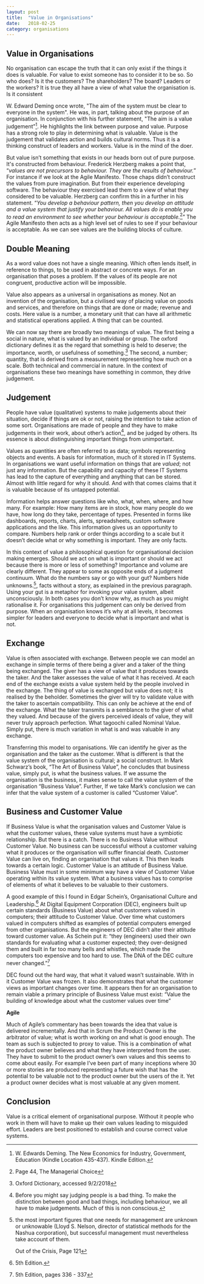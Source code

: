 ```yaml
---
layout: post
title:  "Value in Organisations"
date:   2018-02-25
category: organisations
---
```


## Value in Organisations

No organisation can escape the truth that it can only exist if the things it does is valuable. For value to exist someone has to consider it to be so. So who does? Is it the customers? The shareholders? The board? Leaders or the workers? It is true they all have a view of what value the organisation is. Is it consistent 

W. Edward Deming once wrote, "The aim of the system must be clear to everyone in the system". He was, in part, talking about the purpose of an organisation. In conjunction with his further statement, "The aim is a value judgement”[^fn1]. He highlights the link between purpose and value. Purpose has a strong role to play in determining what is valuable. Value is the judgement that validates action and builds cultural norms. Thus it is a thinking construct of leaders and workers. Value is in the mind of the doer.

But value isn’t something that exists in our heads born out of pure purpose. It's constructed from behaviour. Frederick Herzberg makes a point that, “*values are not precursors to behaviour. They are the results of behaviour.*” For instance if we look at the Agile Manifesto. Those chaps didn’t construct the values from pure imagination. But from their experience developing software. The behaviour they exercised lead them to a view of what they considered to be valuable. Herzberg can confirm this in a further in his statement. “*You develop a behaviour pattern, then you develop an attitude and a value system that justify your behaviour. All values do is enable you to read an environment to see whether your behaviour is acceptable.*[^fn2]” The Agile Manifesto then acts as a high level set of rules to see if your behaviour is acceptable. As we can see values are the building blocks of culture.

## Double Meaning

As a word value does not have a single meaning. Which often lends itself, in reference to things, to be used in abstract or concrete ways. For an organisation that poses a problem. If the values of its people are not congruent, productive action will be impossible. 

Value also appears as a universal in organisations as money. Not an invention of the organisation, but a civilised way of placing value on goods and services, and therefore on things that are done or made; revenue and costs. Here value is a number, a monetary unit that can have all arithmetic and statistical operations applied. A thing that can be counted.

We can now say there are broadly two meanings of value. The first being a social in nature, what is valued by an individual or group. The oxford dictionary defines it as the regard that something is held to deserve; the importance, worth, or usefulness of something.[^fn3] The second, a number; quantity, that is derived from a measurement representing how much on a scale. Both technical and commercial in nature. In the context of organisations these two meanings have something in common, they drive judgement.

## Judgement

People have value (qualitative) systems to make judgements about their situation, decide if things are ok or not, raising the intention to take action of some sort. Organisations are made of people and they have to make judgements in their work, about other’s action[^fn4], and be judged by others. Its essence is about distinguishing important things from unimportant.

Values as quantities are often referred to as data; symbols representing objects and events. A basis for information, much of it stored in IT Systems. In organisations we want useful information on things that are *valued*; not just any information. But the capability and capacity of these IT Systems has lead to the capture of everything and anything that can be stored. Almost with little regard for why it should. And with that comes claims that it is valuable because of its untapped potential.

Information helps answer questions like who, what, when, where, and how many.  For example: How many items are in stock, how many people do we have, how long do they take, percentage of types. Presented in forms like dashboards, reports, charts, alerts, spreadsheets, custom software applications and the like. This information gives us an opportunity to compare. Numbers help rank or order things according to a scale but it doesn’t decide what or why something is important. They are only facts.

In this context of value a philosophical question for organisational decision making emerges. Should we act on what is important or should we act because there is more or less of something? Importance and volume are clearly different. They appear to some as opposite ends of a judgment continuum. What do the numbers say or go with your gut? Numbers hide unknowns.[^fn5], facts without a story, as explained in the previous paragraph. Using your gut is a metaphor for invoking your value system, albeit unconsciously. In both cases you don’t know why, as much as you might rationalise it. For organisations this judgement can only be derived from purpose. When an organisation knows it’s why at all levels, it becomes simpler for leaders and everyone to decide what is important and what is not.

## Exchange

Value is often associated with exchange. Between people we can model an exchange in simple terms of there being a giver and a taker of the thing being exchanged. The giver has a view of value that it produces towards the taker. And the taker assesses the value of what it has received. At each end of the exchange exists a value system held by the people involved in the exchange. The thing of value is exchanged but value does not; it is realised by the beholder. Sometimes the giver will try to validate value with the taker to ascertain compatibility. This can only be achieve at the end of the exchange. What the taker transmits is a semblance to the giver of what they valued. And because of the givers perceived ideals of value, they will never truly approach perfection. What tagoochi called Nominal Value. Simply put, there is much variation in what is and was valuable in any exchange.

Transferring this model to organisations. We can identify he giver as the organisation and the taker as the customer. What is different is that the value system of the organisation is cultural; a social construct. In Mark Schwarz’s book, “The Art of Business Value”, he concludes that business value, simply put, is what the business values. If we assume the organisation is the business, it makes sense to call the value system of the organisation “Business Value”. Further, If we take Mark’s conclusion we can infer that the value system of a customer is called “Customer Value”.

## Business and Customer Value

If Business Value is what the organisation values and Customer Value is what the customer values, these value systems must have a symbiotic relationship. But there is a catch. There is no Business Value without Customer Value. No business can be successful without a customer valuing what it produces or the organisation will suffer financial death. Customer Value can live on, finding an organisation that values it. This then leads towards a certain logic. Customer Value is an attitude of Business Value. Business Value must in some minimum way have a view of Customer Value operating within its value system. What a business values has to comprise of elements of what it believes to be valuable to their customers.

A good example of this I found in Edgar Schein’s, Organisational Culture and Leadership.[^fn6] At Digital Equipment Corporation (DEC), engineers built up certain standards (Business Value) about what customers valued in computers; their attitude to Customer Value. Over time what customers valued in computers shifted as examples of potential computers emerged from other organisations. But the engineers of DEC didn’t alter their attitude toward customer value. As Schein put it: “they (engineers) used their own standards for evaluating what a customer expected; they over-designed them and built in far too many bells and whistles, which made the computers too expensive and too hard to use. The DNA of the DEC culture never changed.”[^fn7]

DEC found out the hard way, that what it valued wasn’t sustainable. With in it Customer Value was frozen. It also demonstrates that what the customer views as important changes over time. It appears then for an organisation to remain viable a primary principle of Business Value must exist: “Value the building of knowledge about what the customer values over time”

**Agile**

Much of Agile’s commentary has been towards the idea that value is delivered incrementally. And that in Scrum the Product Owner is the arbitrator of value; what is worth working on and what is good enough. The team as such is subjected to proxy to value. This is a combination of what the product owner believes and what they have interpreted from the user. They have to submit to the product owner’s own values and this seems to come about easily. For example I’ve been part of many inceptions where 30 or more stories are produced representing a future wish that has the potential to be valuable not to the product owner but the users of the it. Yet a product owner decides what is most valuable at any given moment.

## Conclusion

Value is a critical element of organisational purpose. Without it people who work in them will have to make up their own values leading to misguided effort. Leaders are best positioned to establish and course correct value systems. 




[^fn1]: W. Edwards Deming. The New Economics for Industry, Government, Education (Kindle Location 435-437). Kindle Edition.

[^fn2]: Page 44, The Managerial Choice

[^fn3]: Oxford Dictionary, accessed 9/2/2018

[^fn4]: Before you might say judging people is a bad thing. To make the distinction between good and bad things, including behaviour, we all have to make judgements. Much of this is non conscious.

[^fn5]: the most important figures that one needs for management are unknown or unknowable (Lloyd S. Nelson, director of statistical methods for the Nashua corporation), but successful management must nevertheless take account of them.
	
	Out of the Crisis, Page 121

[^fn6]: 5th Edition.

[^fn7]: 5th Edition, pages 336 - 337